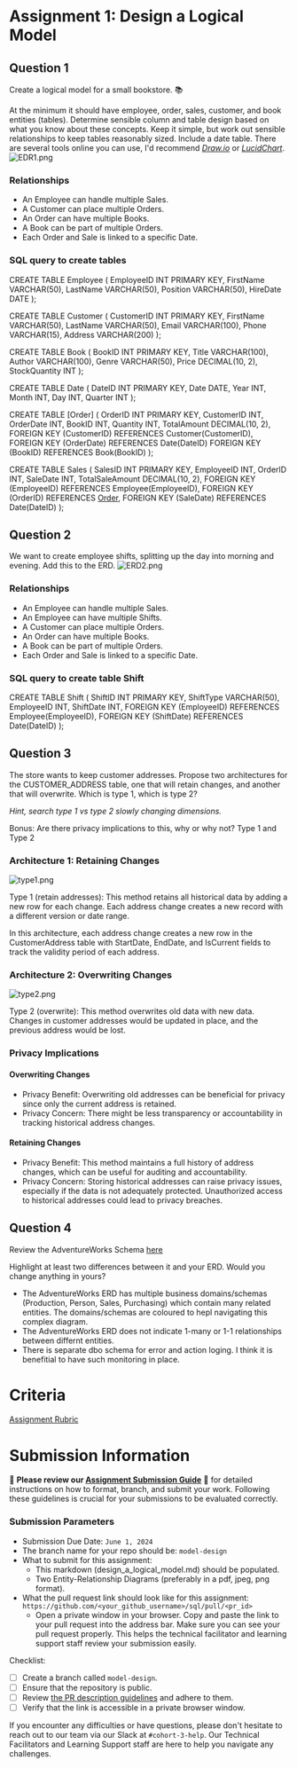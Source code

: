 # Assignment 1: Design a Logical Model

## Question 1

Create a logical model for a small bookstore. 📚

At the minimum it should have employee, order, sales, customer, and book entities (tables). Determine sensible column and table design based on what you know about these concepts. Keep it simple, but work out sensible relationships to keep tables reasonably sized. Include a date table. There are several tools online you can use, I'd recommend [_Draw.io_](https://www.drawio.com/) or [_LucidChart_](https://www.lucidchart.com/pages/).
![EDR1.png](./EDR1.png)

### Relationships

* An Employee can handle multiple Sales.
* A Customer can place multiple Orders.
* An Order can have multiple Books.
* A Book can be part of multiple Orders.
* Each Order and Sale is linked to a specific Date.

### SQL query to create tables

CREATE TABLE Employee (
    EmployeeID INT PRIMARY KEY,
    FirstName VARCHAR(50),
    LastName VARCHAR(50),
    Position VARCHAR(50),
    HireDate DATE
);

CREATE TABLE Customer (
    CustomerID INT PRIMARY KEY,
    FirstName VARCHAR(50),
    LastName VARCHAR(50),
    Email VARCHAR(100),
    Phone VARCHAR(15),
    Address VARCHAR(200)
);

CREATE TABLE Book (
    BookID INT PRIMARY KEY,
    Title VARCHAR(100),
    Author VARCHAR(100),
    Genre VARCHAR(50),
    Price DECIMAL(10, 2),
    StockQuantity INT
);

CREATE TABLE Date (
    DateID INT PRIMARY KEY,
    Date DATE,
    Year INT,
    Month INT,
    Day INT,
    Quarter INT
);

CREATE TABLE [Order] (
    OrderID INT PRIMARY KEY,
    CustomerID INT,
    OrderDate INT,
 BookID INT,
 Quantity INT,
    TotalAmount DECIMAL(10, 2),
    FOREIGN KEY (CustomerID) REFERENCES Customer(CustomerID),
    FOREIGN KEY (OrderDate) REFERENCES Date(DateID)
 FOREIGN KEY (BookID) REFERENCES Book(BookID)
);

CREATE TABLE Sales (
    SalesID INT PRIMARY KEY,
    EmployeeID INT,
    OrderID INT,
    SaleDate INT,
    TotalSaleAmount DECIMAL(10, 2),
    FOREIGN KEY (EmployeeID) REFERENCES Employee(EmployeeID),
    FOREIGN KEY (OrderID) REFERENCES [Order](OrderID),
    FOREIGN KEY (SaleDate) REFERENCES Date(DateID)
);

## Question 2

We want to create employee shifts, splitting up the day into morning and evening. Add this to the ERD.
![ERD2.png](./ERD2.png)

### Relationships

* An Employee can handle multiple Sales.
* An Employee can have multiple Shifts.
* A Customer can place multiple Orders.
* An Order can have multiple Books.
* A Book can be part of multiple Orders.
* Each Order and Sale is linked to a specific Date.

### SQL query to create table Shift

CREATE TABLE Shift (
    ShiftID INT PRIMARY KEY,
    ShiftType VARCHAR(50),
    EmployeeID INT,
    ShiftDate INT,
    FOREIGN KEY (EmployeeID) REFERENCES Employee(EmployeeID),
    FOREIGN KEY (ShiftDate) REFERENCES Date(DateID)
);

## Question 3

The store wants to keep customer addresses. Propose two architectures for the CUSTOMER_ADDRESS table, one that will retain changes, and another that will overwrite. Which is type 1, which is type 2?

_Hint, search type 1 vs type 2 slowly changing dimensions._

Bonus: Are there privacy implications to this, why or why not?
Type 1 and Type 2

### Architecture 1: Retaining Changes

![type1.png](./type1.png)

Type 1 (retain addresses): This method retains all historical data by adding a new row for each change. Each address change creates a new record with a different version or date range.

In this architecture, each address change creates a new row in the CustomerAddress table with StartDate, EndDate, and IsCurrent fields to track the validity period of each address.

### Architecture 2: Overwriting Changes

![type2.png](type2.png)

Type 2 (overwrite): This method overwrites old data with new data. Changes in customer addresses would be updated in place, and the previous address would be lost.

### Privacy Implications

#### Overwriting Changes

* Privacy Benefit: Overwriting old addresses can be beneficial for privacy since only the current address is retained.
* Privacy Concern: There might be less transparency or accountability in tracking historical address changes.

#### Retaining Changes

* Privacy Benefit: This method maintains a full history of address changes, which can be useful for auditing and accountability.
* Privacy Concern: Storing historical addresses can raise privacy issues, especially if the data is not adequately protected. Unauthorized access to historical addresses could lead to privacy breaches.

## Question 4

Review the AdventureWorks Schema [here](https://i.stack.imgur.com/LMu4W.gif)

Highlight at least two differences between it and your ERD. Would you change anything in yours?

* The AdventureWorks ERD has multiple business domains/schemas (Production, Person, Sales, Purchasing) which contain many related entities. The domains/schemas are coloured to hepl navigating this complex diagram.
* The AdventureWorks ERD does not indicate 1-many or 1-1 relationships between differnt entities.
* There is separate dbo schema for error and action loging. I think it is benefitial to have such monitoring in place.

# Criteria

[Assignment Rubric](./assignment_rubric.md)

# Submission Information

🚨 **Please review our [Assignment Submission Guide](https://github.com/UofT-DSI/onboarding/blob/main/onboarding_documents/submissions.md)** 🚨 for detailed instructions on how to format, branch, and submit your work. Following these guidelines is crucial for your submissions to be evaluated correctly.

### Submission Parameters

* Submission Due Date: `June 1, 2024`
* The branch name for your repo should be: `model-design`
* What to submit for this assignment:
  * This markdown (design_a_logical_model.md) should be populated.
  * Two Entity-Relationship Diagrams (preferably in a pdf, jpeg, png format).
* What the pull request link should look like for this assignment: `https://github.com/<your_github_username>/sql/pull/<pr_id>`
  * Open a private window in your browser. Copy and paste the link to your pull request into the address bar. Make sure you can see your pull request properly. This helps the technical facilitator and learning support staff review your submission easily.

Checklist:
* [ ] Create a branch called `model-design`.
* [ ] Ensure that the repository is public.
* [ ] Review [the PR description guidelines](https://github.com/UofT-DSI/onboarding/blob/main/onboarding_documents/submissions.md#guidelines-for-pull-request-descriptions) and adhere to them.
* [ ] Verify that the link is accessible in a private browser window.

If you encounter any difficulties or have questions, please don't hesitate to reach out to our team via our Slack at `#cohort-3-help`. Our Technical Facilitators and Learning Support staff are here to help you navigate any challenges.
